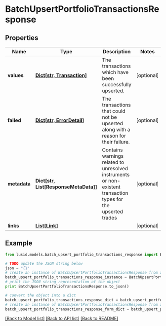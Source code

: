 # BatchUpsertPortfolioTransactionsResponse


## Properties
Name | Type | Description | Notes
------------ | ------------- | ------------- | -------------
**values** | [**Dict[str, Transaction]**](Transaction.md) | The transactions which have been successfully upserted. | [optional] 
**failed** | [**Dict[str, ErrorDetail]**](ErrorDetail.md) | The transactions that could not be upserted along with a reason for their failure. | [optional] 
**metadata** | **Dict[str, List[ResponseMetaData]]** | Contains warnings related to unresolved instruments or non-existent transaction types for the upserted trades | [optional] 
**links** | [**List[Link]**](Link.md) |  | [optional] 

## Example

```python
from lusid.models.batch_upsert_portfolio_transactions_response import BatchUpsertPortfolioTransactionsResponse

# TODO update the JSON string below
json = "{}"
# create an instance of BatchUpsertPortfolioTransactionsResponse from a JSON string
batch_upsert_portfolio_transactions_response_instance = BatchUpsertPortfolioTransactionsResponse.from_json(json)
# print the JSON string representation of the object
print BatchUpsertPortfolioTransactionsResponse.to_json()

# convert the object into a dict
batch_upsert_portfolio_transactions_response_dict = batch_upsert_portfolio_transactions_response_instance.to_dict()
# create an instance of BatchUpsertPortfolioTransactionsResponse from a dict
batch_upsert_portfolio_transactions_response_form_dict = batch_upsert_portfolio_transactions_response.from_dict(batch_upsert_portfolio_transactions_response_dict)
```
[[Back to Model list]](../README.md#documentation-for-models) [[Back to API list]](../README.md#documentation-for-api-endpoints) [[Back to README]](../README.md)


